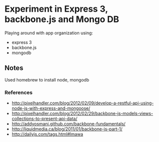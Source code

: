 # Experiment in Express 3, backbone.js and Mongo DB

Playing around with app organization using:

- express 3
- backbone.js
- mongodb

## Notes

Used homebrew to install node, mongodb

### References

- http://pixelhandler.com/blog/2012/02/09/develop-a-restful-api-using-node-js-with-express-and-mongoose/
- http://pixelhandler.com/blog/2012/02/29/backbone-js-models-views-collections-to-present-api-data/
- http://addyosmani.github.com/backbone-fundamentals/
- http://liquidmedia.ca/blog/2011/01/backbone-js-part-1/
- http://dailyjs.com/tags.html#lmawa